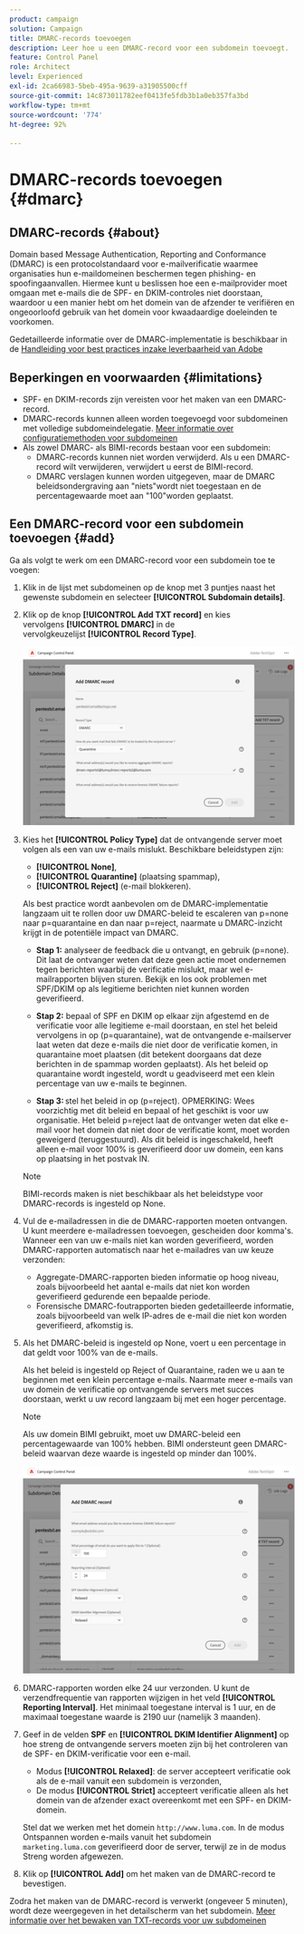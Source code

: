 ```yaml
---
product: campaign
solution: Campaign
title: DMARC-records toevoegen
description: Leer hoe u een DMARC-record voor een subdomein toevoegt.
feature: Control Panel
role: Architect
level: Experienced
exl-id: 2ca66983-5beb-495a-9639-a31905500cff
source-git-commit: 14c873011782eef0413fe5fdb3b1a0eb357fa3bd
workflow-type: tm+mt
source-wordcount: '774'
ht-degree: 92%

---
```


# DMARC-records toevoegen {#dmarc}

## DMARC-records {#about}

Domain based Message Authentication, Reporting and Conformance (DMARC) is een protocolstandaard voor e-mailverificatie waarmee organisaties hun e-maildomeinen beschermen tegen phishing- en spoofingaanvallen. Hiermee kunt u beslissen hoe een e-mailprovider moet omgaan met e-mails die de SPF- en DKIM-controles niet doorstaan, waardoor u een manier hebt om het domein van de afzender te verifiëren en ongeoorloofd gebruik van het domein voor kwaadaardige doeleinden te voorkomen.

Gedetailleerde informatie over de DMARC-implementatie is beschikbaar in de [Handleiding voor best practices inzake leverbaarheid van Adobe](https://experienceleague.adobe.com/docs/deliverability-learn/deliverability-best-practice-guide/additional-resources/technotes/implement-dmarc.html?lang=nl)

## Beperkingen en voorwaarden {#limitations}

* SPF- en DKIM-records zijn vereisten voor het maken van een DMARC-record.
* DMARC-records kunnen alleen worden toegevoegd voor subdomeinen met volledige subdomeindelegatie. [Meer informatie over configuratiemethoden voor subdomeinen](subdomains-branding.md#subdomain-delegation-methods)
* Als zowel DMARC- als BIMI-records bestaan voor een subdomein:
   * DMARC-records kunnen niet worden verwijderd. Als u een DMARC-record wilt verwijderen, verwijdert u eerst de BIMI-record.
   * DMARC verslagen kunnen worden uitgegeven, maar de DMARC beleidsondergraving aan &quot;niets&quot;wordt niet toegestaan en de percentagewaarde moet aan &quot;100&quot;worden geplaatst.

## Een DMARC-record voor een subdomein toevoegen {#add}

Ga als volgt te werk om een DMARC-record voor een subdomein toe te voegen:

1. Klik in de lijst met subdomeinen op de knop met 3 puntjes naast het gewenste subdomein en selecteer **[!UICONTROL Subdomain details]**.

1. Klik op de knop **[!UICONTROL Add TXT record]** en kies vervolgens **[!UICONTROL DMARC]** in de vervolgkeuzelijst **[!UICONTROL Record Type]**.

   ![](assets/dmarc-add.png)

1. Kies het **[!UICONTROL Policy Type]** dat de ontvangende server moet volgen als een van uw e-mails mislukt. Beschikbare beleidstypen zijn:

   * **[!UICONTROL None]**,
   * **[!UICONTROL Quarantine]** (plaatsing spammap),
   * **[!UICONTROL Reject]** (e-mail blokkeren).

   Als best practice wordt aanbevolen om de DMARC-implementatie langzaam uit te rollen door uw DMARC-beleid te escaleren van p=none naar p=quarantaine en dan naar p=reject, naarmate u DMARC-inzicht krijgt in de potentiële impact van DMARC.

   * **Stap 1:** analyseer de feedback die u ontvangt, en gebruik (p=none). Dit laat de ontvanger weten dat deze geen actie moet ondernemen tegen berichten waarbij de verificatie mislukt, maar wel e-mailrapporten blijven sturen. Bekijk en los ook problemen met SPF/DKIM op als legitieme berichten niet kunnen worden geverifieerd.

   * **Stap 2:** bepaal of SPF en DKIM op elkaar zijn afgestemd en de verificatie voor alle legitieme e-mail doorstaan, en stel het beleid vervolgens in op (p=quarantaine), wat de ontvangende e-mailserver laat weten dat deze e-mails die niet door de verificatie komen, in quarantaine moet plaatsen (dit betekent doorgaans dat deze berichten in de spammap worden geplaatst). Als het beleid op quarantaine wordt ingesteld, wordt u geadviseerd met een klein percentage van uw e-mails te beginnen.

   * **Stap 3:** stel het beleid in op (p=reject). OPMERKING: Wees voorzichtig met dit beleid en bepaal of het geschikt is voor uw organisatie. Het beleid p=reject laat de ontvanger weten dat elke e-mail voor het domein dat niet door de verificatie komt, moet worden geweigerd (teruggestuurd). Als dit beleid is ingeschakeld, heeft alleen e-mail voor 100% is geverifieerd door uw domein, een kans op plaatsing in het postvak IN.

   >[!NOTE]
   >
   > BIMI-records maken is niet beschikbaar als het beleidstype voor DMARC-records is ingesteld op None.

1. Vul de e-mailadressen in die de DMARC-rapporten moeten ontvangen. U kunt meerdere e-mailadressen toevoegen, gescheiden door komma&#39;s. Wanneer een van uw e-mails niet kan worden geverifieerd, worden DMARC-rapporten automatisch naar het e-mailadres van uw keuze verzonden:

   * Aggregate-DMARC-rapporten bieden informatie op hoog niveau, zoals bijvoorbeeld het aantal e-mails dat niet kon worden geverifieerd gedurende een bepaalde periode.
   * Forensische DMARC-foutrapporten bieden gedetailleerde informatie, zoals bijvoorbeeld van welk IP-adres de e-mail die niet kon worden geverifieerd, afkomstig is.

1. Als het DMARC-beleid is ingesteld op None, voert u een percentage in dat geldt voor 100% van de e-mails.

   Als het beleid is ingesteld op Reject of Quarantaine, raden we u aan te beginnen met een klein percentage e-mails. Naarmate meer e-mails van uw domein de verificatie op ontvangende servers met succes doorstaan, werkt u uw record langzaam bij met een hoger percentage.

   >[!NOTE]
   >
   >Als uw domein BIMI gebruikt, moet uw DMARC-beleid een percentagewaarde van 100% hebben. BIMI ondersteunt geen DMARC-beleid waarvan deze waarde is ingesteld op minder dan 100%.

   ![](assets/dmarc-add2.png)

1. DMARC-rapporten worden elke 24 uur verzonden. U kunt de verzendfrequentie van rapporten wijzigen in het veld **[!UICONTROL Reporting Interval]**. Het minimaal toegestane interval is 1 uur, en de maximaal toegestane waarde is 2190 uur (namelijk 3 maanden).

1. Geef in de velden **SPF** en **[!UICONTROL DKIM Identifier Alignment]** op hoe streng de ontvangende servers moeten zijn bij het controleren van de SPF- en DKIM-verificatie voor een e-mail.

   * Modus **[!UICONTROL Relaxed]**: de server accepteert verificatie ook als de e-mail vanuit een subdomein is verzonden,
   * De modus **[!UICONTROL Strict]** accepteert verificatie alleen als het domein van de afzender exact overeenkomt met een SPF- en DKIM-domein.

   Stel dat we werken met het domein `http://www.luma.com`. In de modus Ontspannen worden e-mails vanuit het subdomein `marketing.luma.com` geverifieerd door de server, terwijl ze in de modus Streng worden afgewezen.

1. Klik op **[!UICONTROL Add]** om het maken van de DMARC-record te bevestigen.

Zodra het maken van de DMARC-record is verwerkt (ongeveer 5 minuten), wordt deze weergegeven in het detailscherm van het subdomein. [Meer informatie over het bewaken van TXT-records voor uw subdomeinen](gs-txt-records.md#monitor)
